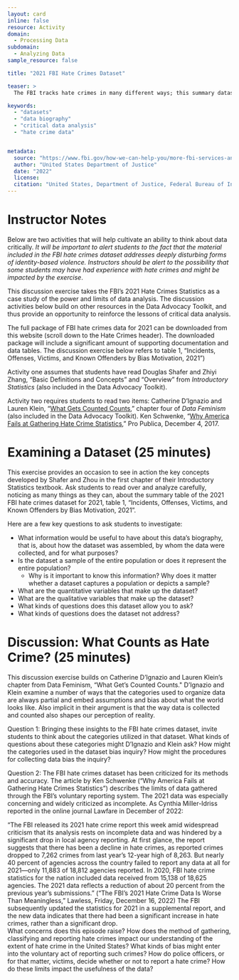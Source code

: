```yaml
---
layout: card
inline: false
resource: Activity
domain:
  - Processing Data
subdomain:
  - Analyzing Data
sample_resource: false

title: "2021 FBI Hate Crimes Dataset"

teaser: >
  The FBI tracks hate crimes in many different ways; this summary dataset from 2021 focuses on specific types of crimes and numbers of incidents, victims and known offenders.  The dataset provides an excellent resource for inviting students to explore and think critically about data.  This activity prompts students to think about how data represents phenomena and to think critically about the kinds of choices that go into creating a dataset.

keywords:
  - "datasets"
  - "data biography"
  - "critical data analysis"
  - "hate crime data"


metadata:
  source: "https://www.fbi.gov/how-we-can-help-you/more-fbi-services-and-information/ucr/hate-crime"
  author: "United States Department of Justice"
  date: "2022"
  license:
  citation: "United States, Department of Justice, Federal Bureau of Investigation. '2021 Hate Crime Statistics.' *FBI*, 2021, https://www.fbi.gov/services/cjis/ucr/hate-crime. Accessed July 30, 2024."
---
```


# Instructor Notes

Below are two activities that will help cultivate an ability to think about data critically.  *It will be important to alert students to the fact that the material included in the FBI hate crimes dataset addresses deeply disturbing forms of identity-based violence.  Instructors should be alert to the possibility that some students may have had experience with hate crimes and might be impacted by the exercise*.     

This discussion exercise takes the FBI’s 2021 Hate Crimes Statistics as a case study of the power and limits of data analysis.  The discussion activities below build on other resources in the Data Advocacy Toolkit, and thus provide an opportunity to reinforce the lessons of critical data analysis.

The full package of FBI hate crimes data for 2021 can be downloaded from this website (scroll down to the Hate Crimes header).  The downloaded package will include a significant amount of supporting documentation and data tables.  The discussion exercise below refers to table 1, “Incidents, Offenses, Victims, and Known Offenders by Bias Motivation, 2021”)

Activity one assumes that students have read Douglas Shafer and Zhiyi Zhang, “Basic Definitions and Concepts” and “Overview” from *Introductory Statistics* (also included in the Data Advocacy Toolkit).

Activity two requires students to read two items:
 Catherine D’Ignazio and Lauren Klein, “[What Gets Counted Counts]([url](https://data-feminism.mitpress.mit.edu/pub/h1w0nbqp/release/3)),” chapter four of *Data Feminism* (also included in the Data Advocacy Toolkit).
Ken Schwenke, “[Why America Fails at Gathering Hate Crime Statistics]([url](https://www.propublica.org/article/why-america-fails-at-gathering-hate-crime-statistics)),” Pro Publica, December 4, 2017.

# Examining a Dataset (25 minutes)
This exercise provides an occasion to see in action the key concepts developed by Shafer and Zhou in the first chapter of their Introductory Statistics textbook.  Ask students to read over and analyze carefully, noticing as many things as they can, about  the summary table of the 2021 FBI hate crimes dataset for 2021, table 1, “Incidents, Offenses, Victims, and Known Offenders by Bias Motivation, 2021”.  

Here are a few key questions to ask students to investigate:
- What information would be useful to have about this data’s biography, that is, about how the dataset was assembled, by whom the data were collected, and for what purposes?
- Is the dataset a sample of the entire population or does it represent the entire population?
  - Why is it important to know this information?  Why does it matter whether a dataset captures a population or depicts a sample?
- What are the quantitative variables that make up the dataset?
- What are the qualitative variables that make up the dataset?
- What kinds of questions does this dataset allow you to ask?
- What kinds of questions does the dataset not address?

# Discussion: What Counts as Hate Crime? (25 minutes)
This discussion exercise builds on Catherine D’Ignazio and Lauren Klein’s chapter from Data Feminism, “What Get’s Counted Counts."  D’Ignazio and Klein examine a number of ways that the categories used to organize data are always partial and embed assumptions and bias about what the world looks like.  Also implicit in their argument is that the way data is collected and counted also shapes our perception of reality.  

Question 1: Bringing these insights to the FBI hate crimes dataset, invite students to think about the categories utilized in that dataset.  What kinds of questions about these categories might D’Ignazio and Klein ask?  How might the categories used in the dataset bias inquiry?  How might the procedures for collecting data bias the inquiry?

Question 2: The FBI hate crimes dataset has been criticized for its methods and accuracy.  The article by Ken Schwenke (“Why America Fails at Gathering Hate Crimes Statistics”) describes the limits of data gathered through the FBI’s voluntary reporting system.  The 2021 data was especially concerning and widely criticized as incomplete.  As Cynthia Miller-Idriss reported in the online journal Lawfare in December of 2022:

“The FBI released its 2021 hate crime report this week amid widespread criticism that its analysis rests on incomplete data and was hindered by a significant drop in local agency reporting.
At first glance, the report suggests that there has been a decline in hate crimes, as reported crimes dropped to 7,262 crimes from last year’s 12-year high of 8,263. But nearly 40 percent of agencies across the country failed to report any data at all for 2021—only 11,883 of 18,812 agencies reported. In 2020, FBI hate crime statistics for the nation included data received from 15,138 of 18,625 agencies. The 2021 data reflects a reduction of about 20 percent from the previous year’s submissions.” (“The FBI’s 2021 Hate Crime Data Is Worse Than Meaningless,” Lawless, Friday, December 16, 2022)
The FBI subsequently updated the statistics for 2021 in a supplemental report, and the new data indicates that there had been a significant increase in hate crimes, rather than a significant drop.  
What concerns does this episode raise?  How does the method of gathering, classifying and reporting hate crimes impact our understanding of the extent of hate crime in the United States?  What kinds of bias might enter into the voluntary act of reporting such crimes?  How do police officers, or for that matter, victims, decide whether or not to report a hate crime?  How do these limits impact the usefulness of the data?
